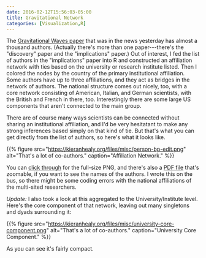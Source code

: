 ```yaml
---
date: 2016-02-12T15:56:03-05:00
title: Gravitational Network
categories: [Visualization,R]
---
```


The [Gravitational Waves paper](http://iopscience.iop.org/article/10.3847/2041-8205/818/2/L22) that was in the news yesterday has almost a thousand authors. (Actually there's more than one paper---there's the "discovery" paper and the "implications" paper.) Out of interest, I fed the list of authors in the "implications" paper into R and constructed an affiliation network with ties based on the university or research institute listed. Then I colored the nodes by the country of the primary institutional affiliation. Some authors have up to three affiliations, and they act as bridges in the network of authors. The national structure comes out nicely, too, with a core network consisting of American, Italian, and German scientists, with the British and French in there, too. Interestingly there are some large US components that aren't connected to the main group. 

There are of course many ways scientists can be connected without sharing an institutional affiliation, and I'd be very hesitatant to make any strong inferences based simply on that kind of tie. But that's what you can get directly from the list of authors, so here's what it looks like. 

{{% figure src="https://kieranhealy.org/files/misc/person-bp-edit.png" alt="That's a lot of co-authors." caption="Affiliation Network." %}}

You can [click through](http://kieranhealy.org/files/misc/person-bp-edit.png) for the full-size PNG, and there's also a [PDF file](http://kieranhealy.org/files/misc/person-bp-edit.pdf) that's zoomable, if you want to see the names of the authors. I wrote this on the bus, so there might be some coding errors with the national affiliations of the multi-sited researchers. 

_Update:_ I also took a look at this aggregated to the University/Institute level. Here's the core component of that network, leaving out many singletons and dyads surrounding it:

{{% figure src="https://kieranhealy.org/files/misc/university-core-component.png" alt="That's a lot of co-authors." caption="University Core Component."  %}}   

As you can see it's fairly compact. 

